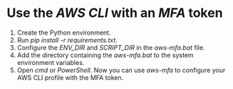 # Use the *AWS CLI* with an *MFA* token

1. Create the Python environment.
2. Run *pip install -r requirements.txt*.
3. Configure the *ENV_DIR* and *SCRIPT_DIR* in the *aws-mfa.bat* file.
4. Add the directory containing the *aws-mfa.bat* to the system environment variables.
5. Open *cmd* or *PowerShell*. Now you can use *aws-mfa* to configure your AWS CLI profile with the MFA token.